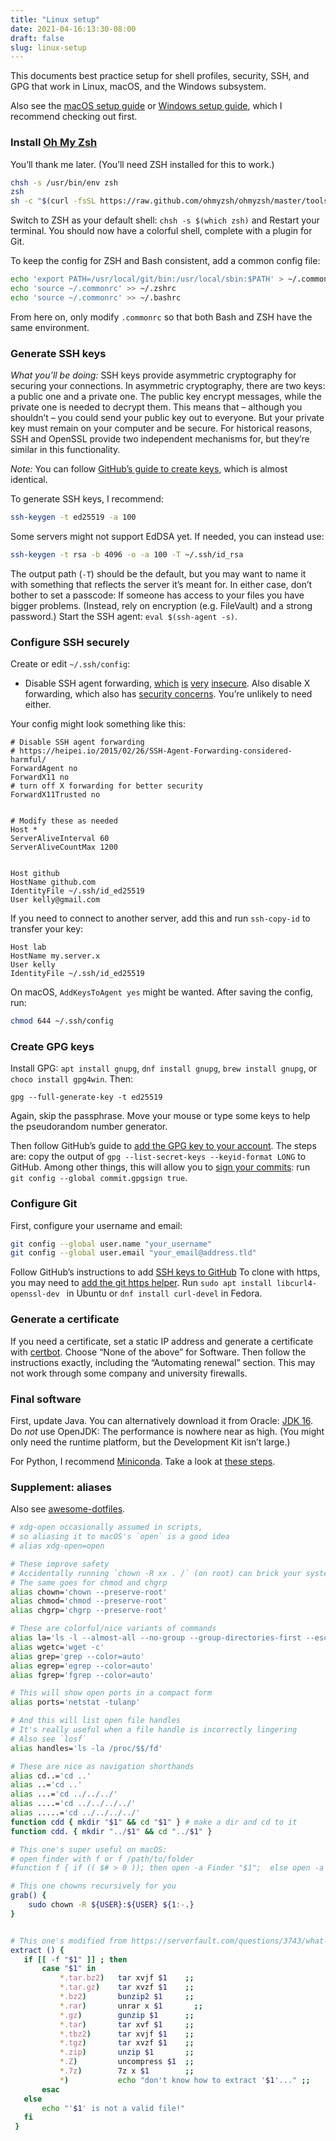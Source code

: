 ```yaml
---
title: "Linux setup"
date: 2021-04-16:13:30-08:00
draft: false
slug: linux-setup
---
```



This documents best practice setup for shell profiles, security, SSH, and GPG
that work in Linux, macOS, and the Windows subsystem.

Also see the [macOS setup guide](https://dmyersturnbull.github.io/macos-setup/) or
[Windows setup guide](https://dmyersturnbull.github.io/windows-setup/),
which I recommend checking out first.


### Install [Oh My Zsh](https://ohmyz.sh/)

You’ll thank me later. (You’ll need ZSH installed for this to work.)

```bash
chsh -s /usr/bin/env zsh
zsh
sh -c "$(curl -fsSL https://raw.github.com/ohmyzsh/ohmyzsh/master/tools/install.sh)"
```

Switch to ZSH as your default shell: `chsh -s $(which zsh)` and 
Restart your terminal. You should now have a colorful shell, complete with a plugin for Git.

To keep the config for ZSH and Bash consistent, add a common config file:

```bash
echo 'export PATH=/usr/local/git/bin:/usr/local/sbin:$PATH' > ~/.commonrc
echo 'source ~/.commonrc' >> ~/.zshrc
echo 'source ~/.commonrc' >> ~/.bashrc
```

From here on, only modify `.commonrc` so that both Bash and ZSH have the same environment.



### Generate SSH keys

_What you’ll be doing:_ SSH keys provide asymmetric cryptography for securing your
connections. In asymmetric cryptography, there are two keys: a public one and a private one.
The public key encrypt messages, while the private one is needed to decrypt them. This means that
– although you shouldn’t – you could send your public key out to everyone. But your private key
must remain on your computer and be secure. For historical reasons, SSH and OpenSSL provide two
independent mechanisms for, but they’re similar in this functionality.

*Note:*
You can follow
[GitHub’s guide to create keys](https://docs.github.com/en/github/authenticating-to-github/generating-a-new-ssh-key-and-adding-it-to-the-ssh-agent),
which is almost identical.


To generate SSH keys, I recommend:
```bash
ssh-keygen -t ed25519 -a 100
```

Some servers might not support EdDSA yet.
If needed, you can instead use:
```bash
ssh-keygen -t rsa -b 4096 -o -a 100 -T ~/.ssh/id_rsa
```

The output path (`-T`) should be the default, but you may want to name it with something that reflects the server it’s meant for.
In either case, don’t bother to set a passcode: If someone has access 
to your files you have bigger problems. (Instead, rely on encryption (e.g. FileVault) and
a strong password.) Start the SSH agent: `eval $(ssh-agent -s)`.


### Configure SSH securely

Create or edit `~/.ssh/config`:
- Disable SSH agent forwarding, [which](
https://security.stackexchange.com/questions/101783/are-there-any-risks-associated-with-ssh-agent-forwarding)
[is](https://en.wikipedia.org/wiki/Ssh-agent#Security_issues)
[very](https://github.com/microsoft/vscode-remote-release/issues/1222)
[insecure](https://manpages.debian.org/buster/openssh-client/ssh.1.en.html#A).
Also disable X forwarding, which also has [security concerns](
https://security.stackexchange.com/questions/14815/security-concerns-with-x11-forwarding).
You’re unlikely to need either.

Your config might look something like this:
```
# Disable SSH agent forwarding
# https://heipei.io/2015/02/26/SSH-Agent-Forwarding-considered-harmful/
ForwardAgent no
ForwardX11 no
# turn off X forwarding for better security
ForwardX11Trusted no


# Modify these as needed
Host *
ServerAliveInterval 60
ServerAliveCountMax 1200
	

Host github
HostName github.com
IdentityFile ~/.ssh/id_ed25519
User kelly@gmail.com
```

If you need to connect to another server, add this and run `ssh-copy-id` to transfer your key:
```
Host lab
HostName my.server.x
User kelly
IdentityFile ~/.ssh/id_ed25519
```

On macOS, `AddKeysToAgent yes` might be wanted.
After saving the config, run:

```bash
chmod 644 ~/.ssh/config
```

### Create GPG keys

Install GPG: `apt install gnupg`, `dnf install gnupg`, `brew install gnupg`, or `choco install gpg4win`.
Then:

```
gpg --full-generate-key -t ed25519
```

Again, skip the passphrase. Move your mouse or type some keys to help the pseudorandom number generator.

 Then follow GitHub’s guide to [add the GPG key to your account](
https://docs.github.com/en/github/authenticating-to-github/adding-a-new-gpg-key-to-your-github-account). 
The steps are: copy the output of
`gpg --list-secret-keys --keyid-format LONG` to GitHub.
Among other things, this will allow you to
[sign your commits](https://docs.github.com/en/github/authenticating-to-github/signing-commits): run
`git config --global commit.gpgsign true`.


###  Configure Git

First, configure your username and email:

```bash
git config --global user.name "your_username"
git config --global user.email "your_email@address.tld"
```

Follow GitHub’s instructions to add [SSH keys to GitHub](https://docs.github.com/en/github/authenticating-to-github/adding-a-new-ssh-key-to-your-github-account)
To clone with https, you may need to [add the git https helper](https://stackoverflow.com/questions/8329485/unable-to-find-remote-helper-for-https-during-git-clone).
Run `sudo apt install libcurl4-openssl-dev ` in Ubuntu
or `dnf install curl-devel` in Fedora.


### Generate a certificate

If you need a certificate, set a static IP address and generate a certificate with 
[certbot](https://certbot.eff.org/). Choose “None of the above” for Software.
Then follow the instructions exactly, including the “Automating renewal” section.
This may not work through some company and university firewalls.


### Final software

First, update Java.
You can alternatively download it from Oracle:
[JDK 16](https://www.oracle.com/java/technologies/javase-jdk16-downloads.html).
Do *not* use OpenJDK: The performance is nowhere near as high.
(You might only need the runtime platform, but the Development Kit isn’t large.)

For Python, I recommend [Miniconda](https://docs.conda.io). Take a look at
[these steps](https://dmyersturnbull.github.io/#-simple-setup).


### Supplement: aliases

Also see [awesome-dotfiles](https://github.com/webpro/awesome-dotfiles).

```bash
# xdg-open occasionally assumed in scripts,
# so aliasing it to macOS's `open` is a good idea
# alias xdg-open=open

# These improve safety
# Accidentally running `chown -R xx . /` (on root) can brick your system
# The same goes for chmod and chgrp
alias chown='chown --preserve-root'
alias chmod='chmod --preserve-root'
alias chgrp='chgrp --preserve-root'

# These are colorful/nice variants of commands
alias la='ls -l --almost-all --no-group --group-directories-first --escape --human-readable --time-style=long-iso'
alias wgetc='wget -c'
alias grep='grep --color=auto'
alias egrep='egrep --color=auto'
alias fgrep='fgrep --color=auto'

# This will show open ports in a compact form
alias ports='netstat -tulanp'

# And this will list open file handles
# It's really useful when a file handle is incorrectly lingering
# Also see `losf`
alias handles='ls -la /proc/$$/fd'

# These are nice as navigation shorthands
alias cd..='cd ..'
alias ..='cd ..'
alias ...='cd ../../../'
alias ....='cd ../../../../'
alias .....='cd ../../../../'
function cdd { mkdir "$1" && cd "$1" } # make a dir and cd to it
function cdd. { mkdir "../$1" && cd "../$1" }

# This one's super useful on macOS:
# open finder with f or f /path/to/folder
#function f { if (( $# > 0 )); then open -a Finder "$1";  else open -a Finder ./; fi }

# This one chowns recursively for you
grab() {
	sudo chown -R ${USER}:${USER} ${1:-.}
}


# This one's modified from https://serverfault.com/questions/3743/what-useful-things-can-one-add-to-ones-bashrc
extract () {
   if [[ -f "$1" ]] ; then
       case "$1" in
           *.tar.bz2)   tar xvjf $1    ;;
           *.tar.gz)    tar xvzf $1    ;;
           *.bz2)       bunzip2 $1     ;;
           *.rar)       unrar x $1       ;;
           *.gz)        gunzip $1      ;;
           *.tar)       tar xvf $1     ;;
           *.tbz2)      tar xvjf $1    ;;
           *.tgz)       tar xvzf $1    ;;
           *.zip)       unzip $1       ;;
           *.Z)         uncompress $1  ;;
           *.7z)        7z x $1        ;;
           *)           echo "don't know how to extract '$1'..." ;;
       esac
   else
       echo "'$1' is not a valid file!"
   fi
 }
```
